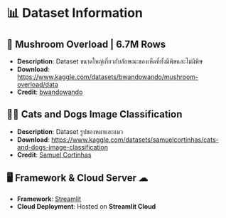 # 📊 Dataset Information

## 🍄 Mushroom Overload | 6.7M Rows
- **Description**: Dataset ขนาดใหญ่เกี่ยวกับลักษณะของเห็ดที่ทั้งมีพิษและไม่มีพิษ
- **Download**: https://www.kaggle.com/datasets/bwandowando/mushroom-overload/data
- **Credit**: [bwandowando](https://www.kaggle.com/bwandowando)

## 🐶🐱 Cats and Dogs Image Classification
- **Description**: Dataset รูปของหมาและแมว
- **Download**: https://www.kaggle.com/datasets/samuelcortinhas/cats-and-dogs-image-classification
- **Credit**: [Samuel Cortinhas](https://www.kaggle.com/samuelcortinhas)

## 🖥️ Framework & Cloud Server ☁︎
- **Framework**: [Streamlit](https://streamlit.io/)
- **Cloud Deployment**: Hosted on **Streamlit Cloud**
